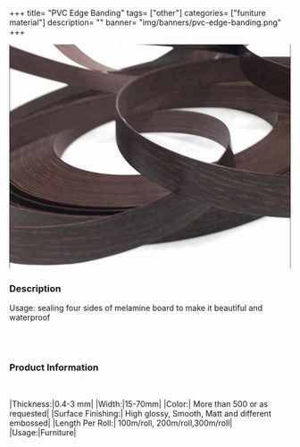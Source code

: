 +++
title= "PVC Edge Banding"
tags= ["other"]
categories= ["funiture material"]
description= ""
banner= "img/banners/pvc-edge-banding.png"
+++

![](/img/banners/pvc-edge-banding.png)

### Description

Usage: sealing four sides of melamine board to make it beautiful and waterproof

<br /> 
<br /> 

### Product Information

<br /> 

|Thickness:|0.4-3 mm|
|Width:|15-70mm|
|Color:| More than 500 or as requested|
|Surface Finishing:| High glossy, Smooth, Matt and different embossed|
|Length Per Roll:| 100m/roll, 200m/roll,300m/roll|
|Usage:|Furniture|